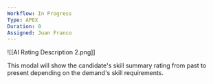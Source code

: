 ```yaml
---
Workflow: In Progress
Type: APEX
Duration: 0
Assigned: Juan Franco
---
```


![[AI Rating Description 2.png]]

This modal will show the candidate's skill summary rating from past to present depending on the demand's skill requirements.